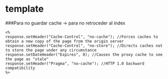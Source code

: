 # template
###Para no guardar cache -> para no retroceder al index
```
<%
response.setHeader("Cache-Control", "no-cache"); //Forces caches to obtain a new copy of the page from the origin server
response.setHeader("Cache-Control", "no-store"); //Directs caches not to store the page under any circumstance
response.setDateHeader("Expires", 0); //Causes the proxy cache to see the page as "stale"
response.setHeader("Pragma", "no-cache"); //HTTP 1.0 backward compatibility
%>
```

